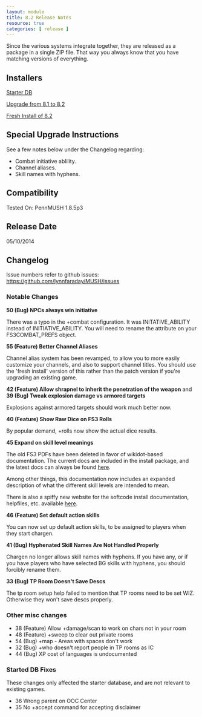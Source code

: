 ```yaml
---
layout: module
title: 8.2 Release Notes
resource: true
categories: [ release ]
---
```


Since the various systems integrate together, they are released as a package in a single ZIP file.  That way you always know that you have matching versions of everything.

## Installers

[Starter DB](https://github.com/lynnfaraday/MUSH/blob/master/farasoftcode/Releases/FaraMUSHCode%20Starter%20DB%20-%208.2%20for%201.8.5%20p3.zip)

[Upgrade from 8.1 to 8.2](https://github.com/lynnfaraday/MUSH/blob/master/farasoftcode/Releases/FaraMUSHCode%20Upgrade%20v8.1%20to%20v8.2.zip)

[Fresh Install of 8.2](https://github.com/lynnfaraday/MUSH/blob/master/farasoftcode/Releases/FaraMUSHCode-v8.2.zip)

## Special Upgrade Instructions

See a few notes below under the Changelog regarding:

* Combat initiative ablility.
* Channel aliases.
* Skill names with hyphens.

## Compatibility

Tested On: PennMUSH 1.8.5p3

## Release Date

05/10/2014

## Changelog

Issue numbers refer to github issues:  https://github.com/lynnfaraday/MUSH/issues

### Notable Changes

**50 (Bug) NPCs always win initiative**

  There was a typo in the +combat configuration.  It was INITATIVE_ABILITY instead
  of INITIATIVE_ABILITY.  You will need to rename the attribute on your FS3COMBAT_PREFS
  object.

**55 (Feature) Better Channel Aliases**

  Channel alias system has been revamped, to allow you to more easily customize
  your channels, and also to support channel titles.  You should use the 'fresh 
  install' version of this rather than the patch version if you're upgrading an
  existing game.
  
**42 (Feature) Allow shrapnel to inherit the penetration of the weapon** and **39 (Bug) Tweak explosion damage vs armored targets**  

Explosions against armored targets should work much better now.

**40 (Feature) Show Raw Dice on FS3 Rolls**

  By popular demand, +rolls now show the actual dice results.

**45 Expand on skill level meanings**

 The old FS3 PDFs have been deleted in favor of wikidot-based documentation.
  The current docs are included in the install package, and the latest docs can
  always be found [here](https://github.com/lynnfaraday/MUSH/tree/master/farasoftcode/Docs/FS3.2).

  Among other things, this documentation now includes an expanded description 
  of what the different skill levels are intended to mean.
  
  There is also a spiffy new website for the softcode install documentation,
  helpfiles, etc. available [here](http://lynnfaraday.github.io/MUSH/). 
  
**46 (Feature) Set default action skills**  

  You can now set up default action skills, to be assigned to players when they 
  start chargen.

**41 (Bug) Hyphenated Skill Names Are Not Handled Properly**

  Chargen no longer allows skill names with hyphens.  If you have any, or if you have 
  players who have selected BG skills with hyphens, you should forcibly rename them.

**33 (Bug) TP Room Doesn't Save Descs**

   The tp room setup help failed to mention that TP rooms need to be set WIZ.  Otherwise
   they won't save descs properly.

### Other misc changes
  
* 38 (Feature) Allow +damage/scan to work on chars not in your room
* 48 (Feature) +sweep to clear out private rooms
* 54 (Bug) +map - Areas with spaces don't work
* 32 (Bug) +who doesn't report people in TP rooms as IC
* 44 (Bug) XP cost of languages is undocumented

### Started DB Fixes

These changes only affected the starter database, and are not relevant to existing games.

* 36 Wrong parent on OOC Center
* 35 No +accept command for accepting disclaimer